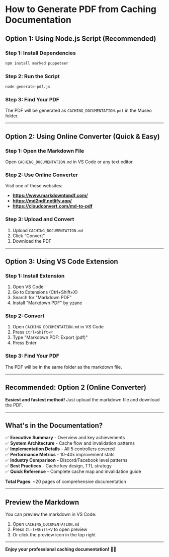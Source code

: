 # How to Generate PDF from Caching Documentation

## Option 1: Using Node.js Script (Recommended)

### Step 1: Install Dependencies
```bash
npm install marked puppeteer
```

### Step 2: Run the Script
```bash
node generate-pdf.js
```

### Step 3: Find Your PDF
The PDF will be generated as `CACHING_DOCUMENTATION.pdf` in the Museo folder.

---

## Option 2: Using Online Converter (Quick & Easy)

### Step 1: Open the Markdown File
Open `CACHING_DOCUMENTATION.md` in VS Code or any text editor.

### Step 2: Use Online Converter
Visit one of these websites:
- **https://www.markdowntopdf.com/**
- **https://md2pdf.netlify.app/**
- **https://cloudconvert.com/md-to-pdf**

### Step 3: Upload and Convert
1. Upload `CACHING_DOCUMENTATION.md`
2. Click "Convert"
3. Download the PDF

---

## Option 3: Using VS Code Extension

### Step 1: Install Extension
1. Open VS Code
2. Go to Extensions (Ctrl+Shift+X)
3. Search for "Markdown PDF"
4. Install "Markdown PDF" by yzane

### Step 2: Convert
1. Open `CACHING_DOCUMENTATION.md` in VS Code
2. Press `Ctrl+Shift+P`
3. Type "Markdown PDF: Export (pdf)"
4. Press Enter

### Step 3: Find Your PDF
The PDF will be in the same folder as the markdown file.

---

## Recommended: Option 2 (Online Converter)
**Easiest and fastest method!** Just upload the markdown file and download the PDF.

---

## What's in the Documentation?

✅ **Executive Summary** - Overview and key achievements  
✅ **System Architecture** - Cache flow and invalidation patterns  
✅ **Implementation Details** - All 5 controllers covered  
✅ **Performance Metrics** - 10-40x improvement stats  
✅ **Industry Comparison** - Discord/Facebook level patterns  
✅ **Best Practices** - Cache key design, TTL strategy  
✅ **Quick Reference** - Complete cache map and invalidation guide  

**Total Pages**: ~20 pages of comprehensive documentation

---

## Preview the Markdown

You can preview the markdown in VS Code:
1. Open `CACHING_DOCUMENTATION.md`
2. Press `Ctrl+Shift+V` to open preview
3. Or click the preview icon in the top right

---

**Enjoy your professional caching documentation!** 📄✨
